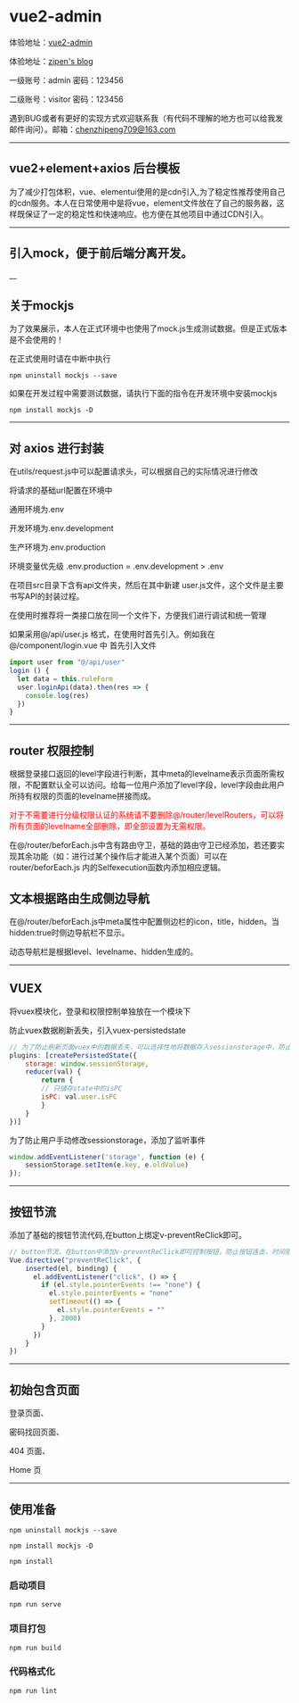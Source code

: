 # vue2-admin

体验地址：[vue2-admin](https://chenzp.club)

体验地址：[zipen's blog](http://blog.chenzp.club)

一级账号：admin 密码：123456

二级账号：visitor  密码：123456

遇到BUG或者有更好的实现方式欢迎联系我（有代码不理解的地方也可以给我发邮件询问）。邮箱：chenzhipeng709@163.com
___
## vue2+element+axios 后台模板

为了减少打包体积，vue、elementui使用的是cdn引入,为了稳定性推荐使用自己的cdn服务。本人在日常使用中是将vue，element文件放在了自己的服务器，这样既保证了一定的稳定性和快速响应。也方便在其他项目中通过CDN引入。

___
## 引入mock，便于前后端分离开发。
__
## 关于mockjs 

为了效果展示，本人在正式环境中也使用了mock.js生成测试数据。但是正式版本是不会使用的！

在正式使用时请在中断中执行
```
npm uninstall mockjs --save
```
如果在开发过程中需要测试数据，请执行下面的指令在开发环境中安装mockjs
```
npm install mockjs -D
```

___
## 对 axios 进行封装

在utils/request.js中可以配置请求头，可以根据自己的实际情况进行修改

将请求的基础url配置在环境中

通用环境为.env

开发环境为.env.development

生产环境为.env.production

环境变量优先级 .env.production = .env.development > .env

在项目src目录下含有api文件夹，然后在其中新建 user.js文件，这个文件是主要书写API的封装过程。

在使用时推荐将一类接口放在同一个文件下，方便我们进行调试和统一管理

如果采用@/api/user.js 格式，在使用时首先引入。例如我在@/component/login.vue 中
首先引入文件
```JavaScript
import user from "@/api/user"
login () {
  let data = this.ruleForm
  user.loginApi(data).then(res => {
    console.log(res)
  })
}

```
___
## router 权限控制

根据登录接口返回的level字段进行判断，其中meta的levelname表示页面所需权限，不配置默认全可以访问。给每一位用户添加了level字段，level字段由此用户所持有权限的页面的levelname拼接而成。

<font color=red>对于不需要进行分级权限认证的系统请不要删除@/router/levelRouters，可以将所有页面的levelname全部删除，即全部设置为无需权限。</font>

在@/router/beforEach.js中含有路由守卫，基础的路由守卫已经添加，若还要实现其余功能（如：进行过某个操作后才能进入某个页面）可以在router/beforEach.js 内的Selfexecution函数内添加相应逻辑。

## 文本根据路由生成侧边导航

在@/router/beforEach.js中meta属性中配置侧边栏的icon，title，hidden。当hidden:true时侧边导航栏不显示。

动态导航栏是根据level、levelname、hidden生成的。
___
## VUEX

将vuex模块化，登录和权限控制单独放在一个模块下

防止vuex数据刷新丢失，引入vuex-persistedstate

```JavaScript
// 为了防止刷新页面vuex中的数据丢失，可以选择性地将数据存入sessionstorage中，防止丢失
plugins: [createPersistedState({
    storage: window.sessionStorage,
    reducer(val) {
        return {
        // 只储存state中的isPC
        isPC: val.user.isPC
        }
    }
})]
```


为了防止用户手动修改sessionstorage，添加了监听事件

```JavaScript
window.addEventListener('storage', function (e) {
    sessionStorage.setItem(e.key, e.oldValue)
});
```
___
## 按钮节流

添加了基础的按钮节流代码,在button上绑定v-preventReClick即可。

```JavaScript
// button节流，在button中添加v-preventReClick即可控制按钮，防止按钮连击，时间限制2s
Vue.directive("preventReClick", {
    inserted(el, binding) {
      el.addEventListener("click", () => {
        if (el.style.pointerEvents !== "none") {
          el.style.pointerEvents = "none"
          setTimeout(() => {
            el.style.pointerEvents = ""
          }, 2000)
        }
      })
    }
})
```
___
## 初始包含页面

登录页面、

密码找回页面、

404 页面、

Home 页

___

## 使用准备

```
npm uninstall mockjs --save

npm install mockjs -D

npm install
```


### 启动项目

```
npm run serve
```


### 项目打包

```
npm run build
```


### 代码格式化

```
npm run lint
```

